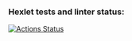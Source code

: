 ### Hexlet tests and linter status:
[![Actions Status](https://github.com/Fellkings/frontend-project-44/actions/workflows/hexlet-check.yml/badge.svg)](https://github.com/Fellkings/frontend-project-44/actions)